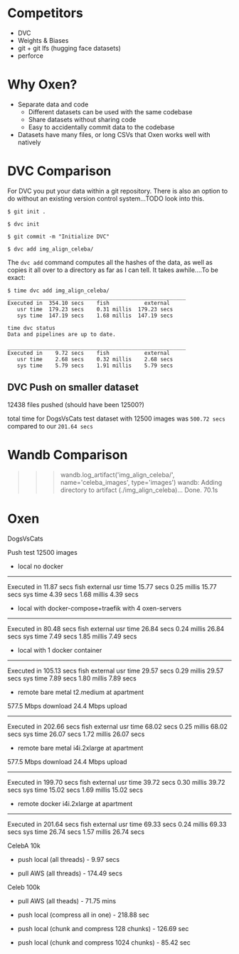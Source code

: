 # Competitors

- DVC
- Weights & Biases
- git + git lfs (hugging face datasets)
- perforce




# Why Oxen?

- Separate data and code
    - Different datasets can be used with the same codebase
    - Share datasets without sharing code
    - Easy to accidentally commit data to the codebase
- Datasets have many files, or long CSVs that Oxen works well with natively

# DVC Comparison

For DVC you put your data within a git repository. There is also an option to do without an existing version control system...TODO look into this.

```shell
$ git init .

$ dvc init

$ git commit -m "Initialize DVC"

$ dvc add img_align_celeba/
```

The `dvc add` command computes all the hashes of the data, as well as copies it all over to a directory as far as I can tell. It takes awhile....To be exact:

```shell
$ time dvc add img_align_celeba/
________________________________________________________
Executed in  354.10 secs    fish           external
   usr time  179.23 secs    0.31 millis  179.23 secs
   sys time  147.19 secs    1.68 millis  147.19 secs
```


```shell
time dvc status
Data and pipelines are up to date.                                    

________________________________________________________
Executed in    9.72 secs    fish           external
   usr time    2.68 secs    0.32 millis    2.68 secs
   sys time    5.79 secs    1.91 millis    5.79 secs
```


## DVC Push on smaller dataset

12438 files pushed (should have been 12500?)

total time for DogsVsCats test dataset with 12500 images was `500.72 secs` compared to our `201.64 secs`

# Wandb Comparison

>>> wandb.log_artifact('img_align_celeba/', name='celeba_images', type='images')
wandb: Adding directory to artifact (./img_align_celeba)... 
Done. 70.1s

# Oxen

DogsVsCats 

Push test 12500 images
   
* local no docker

________________________________________________________
Executed in   11.87 secs    fish           external
   usr time   15.77 secs    0.25 millis   15.77 secs
   sys time    4.39 secs    1.68 millis    4.39 secs


* local with docker-compose+traefik with 4 oxen-servers

________________________________________________________
Executed in   80.48 secs    fish           external
   usr time   26.84 secs    0.24 millis   26.84 secs
   sys time    7.49 secs    1.85 millis    7.49 secs


* local with 1 docker container

________________________________________________________
Executed in  105.13 secs    fish           external
   usr time   29.57 secs    0.29 millis   29.57 secs
   sys time    7.89 secs    1.80 millis    7.89 secs


* remote bare metal t2.medium at apartment

577.5 Mbps download
24.4 Mbps upload

________________________________________________________
Executed in  202.66 secs    fish           external
   usr time   68.02 secs    0.25 millis   68.02 secs
   sys time   26.07 secs    1.72 millis   26.07 secs

* remote bare metal i4i.2xlarge at apartment

577.5 Mbps download
24.4 Mbps upload

________________________________________________________
Executed in  199.70 secs    fish           external
   usr time   39.72 secs    0.30 millis   39.72 secs
   sys time   15.02 secs    1.69 millis   15.02 secs

* remote docker i4i.2xlarge at apartment

________________________________________________________
Executed in  201.64 secs    fish           external
   usr time   69.33 secs    0.24 millis   69.33 secs
   sys time   26.74 secs    1.57 millis   26.74 secs



CelebA 10k

* push local (all threads) - 9.97 secs

* pull AWS (all threads) - 174.49 secs

Celeb 100k

* pull AWS (all theads) - 71.75 mins

* push local (compress all in one) - 218.88 sec

* push local (chunk and compress 128 chunks) - 126.69 sec

* push local (chunk and compress 1024 chunks) - 85.42 sec



